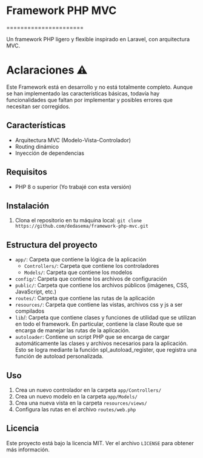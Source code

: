 # Framework PHP MVC
======================


Un framework PHP ligero y flexible inspirado en Laravel, con arquitectura MVC.

# Aclaraciones ⚠️

Este Framework está en desarrollo y no está totalmente completo. Aunque se han implementado las características básicas, todavía hay funcionalidades que faltan por implementar y posibles errores que necesitan ser corregidos.

## Características

* Arquitectura MVC (Modelo-Vista-Controlador)
* Routing dinámico
* Inyección de dependencias

## Requisitos

* PHP 8 o superior (Yo trabajé con esta versión)

## Instalación

1. Clona el repositorio en tu máquina local: `git clone https://github.com/dedasema/framework-php-mvc.git`

## Estructura del proyecto

* `app/`: Carpeta que contiene la lógica de la aplicación
	+ `Controllers/`: Carpeta que contiene los controladores
	+ `Models/`: Carpeta que contiene los modelos
* `config/`: Carpeta que contiene los archivos de configuración
* `public/`: Carpeta que contiene los archivos públicos (imágenes, CSS, JavaScript, etc.)
* `routes/`: Carpeta que contiene las rutas de la aplicación
* `resources/`: Carpeta que contiene las vistas, archivos css y js a ser compilados
* `lib`/: Carpeta que contiene clases y funciones de utilidad que se utilizan en todo el framework. En particular, contiene la clase Route que se encarga de manejar las rutas de la aplicación.
* `autoloader`: Contiene un script PHP que se encarga de cargar automáticamente las clases y archivos necesarios para la aplicación. Esto se logra mediante la función spl_autoload_register, que registra una función de autoload personalizada.

## Uso

1. Crea un nuevo controlador en la carpeta `app/Controllers/`
2. Crea un nuevo modelo en la carpeta `app/Models/`
3. Crea una nueva vista en la carpeta `resources/views/`
4. Configura las rutas en el archivo `routes/web.php`

## Licencia

Este proyecto está bajo la licencia MIT. Ver el archivo `LICENSE` para obtener más información.
